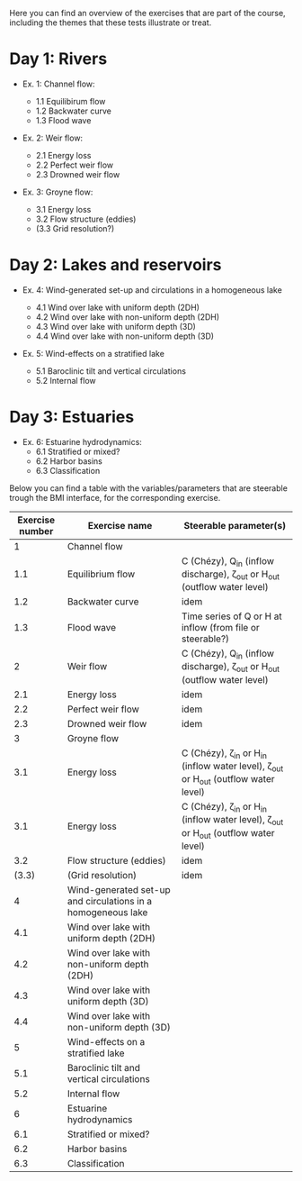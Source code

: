 Here you can find an overview of the exercises that are part of the course, including the themes that these tests illustrate or treat.

# Day 1: Rivers

  - Ex. 1: Channel flow:
    - 1.1 Equilibirum flow
    - 1.2 Backwater curve
    - 1.3 Flood wave
  
  - Ex. 2: Weir flow:
    - 2.1 Energy loss
    - 2.2 Perfect weir flow
    - 2.3 Drowned weir flow
    
  - Ex. 3: Groyne flow:
    - 3.1 Energy loss
    - 3.2 Flow structure (eddies)
    - (3.3 Grid resolution?)

# Day 2: Lakes and reservoirs

  - Ex. 4: Wind-generated set-up and circulations in a homogeneous lake
    - 4.1 Wind over lake with uniform depth (2DH) 
    - 4.2 Wind over lake with non-uniform depth (2DH)
    - 4.3 Wind over lake with uniform depth (3D)
    - 4.4 Wind over lake with non-uniform depth (3D)
  
  - Ex. 5: Wind-effects on a stratified lake
    - 5.1 Baroclinic tilt and vertical  circulations
    - 5.2 Internal flow

# Day 3: Estuaries 
  - Ex. 6: Estuarine hydrodynamics:
    - 6.1 Stratified or mixed?
    - 6.2 Harbor basins
    - 6.3 Classification
  
Below you can find a table with the variables/parameters that are steerable trough the BMI interface, for the corresponding exercise.

| Exercise number | Exercise name | Steerable parameter(s) |
| --- | --- | --- |
| 1     | Channel flow              | |
| 1.1   | Equilibrium flow          | C (Chézy), Q<sub>in</sub> (inflow discharge), &zeta;<sub>out</sub> or H<sub>out</sub> (outflow water level)|
| 1.2   | Backwater curve           | idem |
| 1.3   | Flood wave                | Time series of Q or H at inflow (from file or steerable?) |
| 2     | Weir flow                 | C (Chézy), Q<sub>in</sub> (inflow discharge), &zeta;<sub>out</sub> or H<sub>out</sub> (outflow water level) |  
| 2.1   | Energy loss               | idem |
| 2.2   | Perfect weir flow         | idem |
| 2.3   | Drowned weir flow         | idem |
| 3     | Groyne flow               |      |
| 3.1   | Energy loss               | C (Chézy), &zeta;<sub>in</sub> or H<sub>in</sub> (inflow water level), &zeta;<sub>out</sub> or H<sub>out</sub> (outflow water level) |
| 3.1   | Energy loss               | C (Chézy), &zeta;<sub>in</sub> or H<sub>in</sub> (inflow water level), &zeta;<sub>out</sub> or H<sub>out</sub> (outflow water level) |
| 3.2   | Flow structure (eddies)   | idem |
| (3.3) | (Grid resolution)         | idem |
| 4     | Wind-generated set-up and circulations in a homogeneous lake | |
| 4.1   | Wind over lake with uniform depth (2DH) | |
| 4.2   | Wind over lake with non-uniform depth (2DH) | |
| 4.3   | Wind over lake with uniform depth (3D) | |
| 4.4   | Wind over lake with non-uniform depth (3D) | |
| 5     | Wind-effects on a stratified lake | |
| 5.1   | Baroclinic tilt and vertical  circulations | |
| 5.2   | Internal flow                              | |
| 6     | Estuarine hydrodynamics | |
| 6.1   | Stratified or mixed? | |
| 6.2   | Harbor basins | |
| 6.3   | Classification | |
